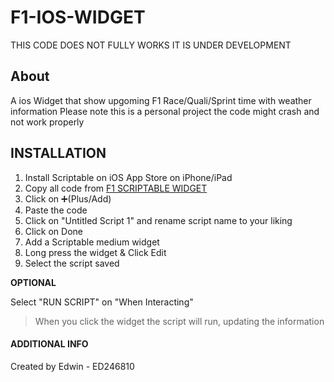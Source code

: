 # F1-IOS-WIDGET

THIS CODE DOES NOT FULLY WORKS IT IS UNDER DEVELOPMENT

## About
A ios Widget that show upgoming F1 Race/Quali/Sprint time with weather information
Please note this is a personal project the code might crash and not work properly

## INSTALLATION
1. Install Scriptable on iOS App Store on iPhone/iPad
2. Copy all code from [F1 SCRIPTABLE WIDGET](https://github.com/ed246810/F1-IOS-WIDGET/blob/main/F1%20SCRIPTABLE%20WIDGET.js)
3. Click on ➕(Plus/Add)
4. Paste the code
5. Click on "Untitled Script 1" and rename script name to your liking
6. Click on Done
7. Add a Scriptable medium widget 
8. Long press the widget & Click Edit
9. Select the script saved

**OPTIONAL**

Select "RUN SCRIPT" on "When Interacting"
> When you click the widget the script will run, updating the information

#### ADDITIONAL INFO
Created by Edwin - ED246810
